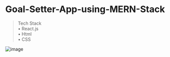 # Goal-Setter-App-using-MERN-Stack

> Tech Stack<br>
• React.js<br>
• Html<br>
• CSS

![image](https://github.com/shekharankur4/Goal-Setter-App-using-MERN-Stack/assets/63545211/f6f49b32-71d1-47a0-9019-045757bae967)

